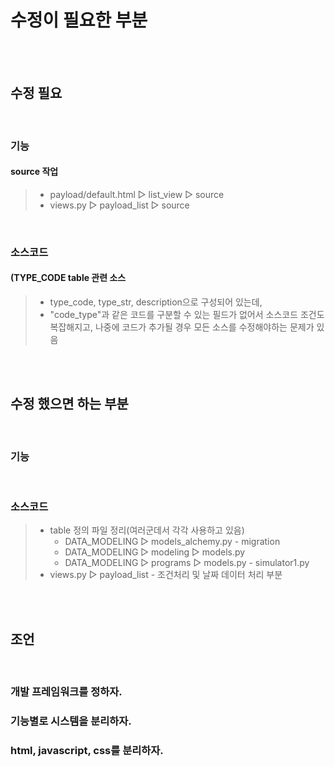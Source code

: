 # 수정이 필요한 부분
</br></br>

## 수정 필요
</br>

### 기능
#### source 작업
> * payload/default.html ▷ list_view ▷ source
> * views.py ▷ payload_list ▷ source 

</br>

### 소스코드
#### (TYPE_CODE table 관련 소스
> * type_code, type_str, description으로 구성되어 있는데,
> * "code_type"과 같은 코드를 구분할 수 있는 필드가 없어서 소스코드 조건도 복잡해지고, 나중에 코드가 추가될 경우 모든 소스를 수정해야하는 문제가 있음

</br></br>


## 수정 했으면 하는 부분
</br>

### 기능

</br>

### 소스코드
> * table 정의 파일 정리(여러군데서 각각 사용하고 있음)
>   + DATA_MODELING ▷ models_alchemy.py - migration
>   + DATA_MODELING ▷ modeling ▷ models.py
>   + DATA_MODELING ▷ programs ▷ models.py - simulator1.py
> * views.py ▷ payload_list - 조건처리 및 날짜 데이터 처리 부분

</br></br>

## 조언
</br>

### 개발 프레임워크를 정하자.
### 기능별로 시스템을 분리하자.
### html, javascript, css를 분리하자.

